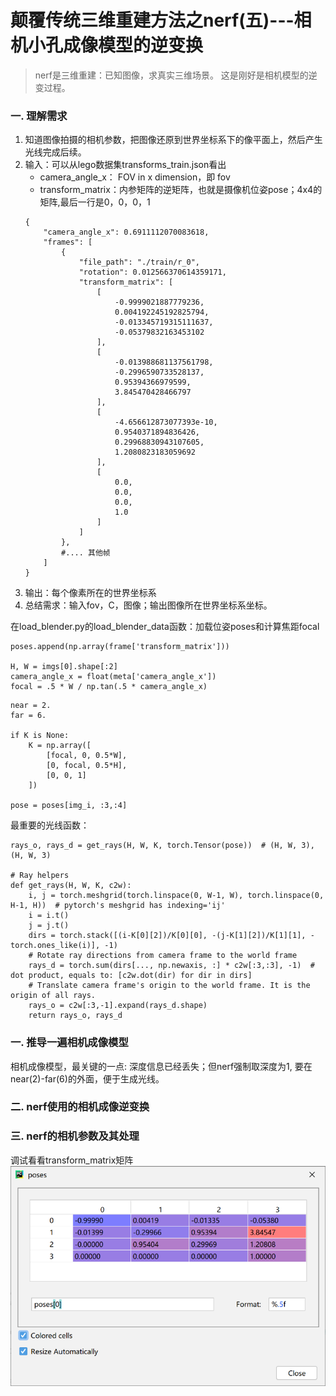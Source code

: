 # 颠覆传统三维重建方法之nerf(五)---相机小孔成像模型的逆变换
>nerf是三维重建：已知图像，求真实三维场景。 这是刚好是相机模型的逆变过程。

### 一. 理解需求
1. 知道图像拍摄的相机参数，把图像还原到世界坐标系下的像平面上，然后产生光线完成后续。
2. 输入：可以从lego数据集transforms_train.json看出
    - camera_angle_x： FOV in x dimension，即 fov
    - transform_matrix：内参矩阵的逆矩阵，也就是摄像机位姿pose；4x4的矩阵,最后一行是0，0，0，1
    ```
    {
        "camera_angle_x": 0.6911112070083618,
        "frames": [
            {
                "file_path": "./train/r_0",
                "rotation": 0.012566370614359171,
                "transform_matrix": [
                    [
                        -0.9999021887779236,
                        0.004192245192825794,
                        -0.013345719315111637,
                        -0.05379832163453102
                    ],
                    [
                        -0.013988681137561798,
                        -0.2996590733528137,
                        0.95394366979599,
                        3.845470428466797
                    ],
                    [
                        -4.656612873077393e-10,
                        0.9540371894836426,
                        0.29968830943107605,
                        1.2080823183059692
                    ],
                    [
                        0.0,
                        0.0,
                        0.0,
                        1.0
                    ]
                ]
            },
            #.... 其他帧
        ]
    }
    ```
3. 输出：每个像素所在的世界坐标系
4. 总结需求：输入fov，C，图像；输出图像所在世界坐标系坐标。

在load_blender.py的load_blender_data函数：加载位姿poses和计算焦距focal
```
poses.append(np.array(frame['transform_matrix']))

H, W = imgs[0].shape[:2]
camera_angle_x = float(meta['camera_angle_x'])
focal = .5 * W / np.tan(.5 * camera_angle_x)
```

```
near = 2.
far = 6.

if K is None:
    K = np.array([
        [focal, 0, 0.5*W],
        [0, focal, 0.5*H],
        [0, 0, 1]
    ])

pose = poses[img_i, :3,:4]

```

最重要的光线函数：
```
rays_o, rays_d = get_rays(H, W, K, torch.Tensor(pose))  # (H, W, 3), (H, W, 3)

# Ray helpers
def get_rays(H, W, K, c2w):
    i, j = torch.meshgrid(torch.linspace(0, W-1, W), torch.linspace(0, H-1, H))  # pytorch's meshgrid has indexing='ij'
    i = i.t()
    j = j.t()
    dirs = torch.stack([(i-K[0][2])/K[0][0], -(j-K[1][2])/K[1][1], -torch.ones_like(i)], -1)
    # Rotate ray directions from camera frame to the world frame
    rays_d = torch.sum(dirs[..., np.newaxis, :] * c2w[:3,:3], -1)  # dot product, equals to: [c2w.dot(dir) for dir in dirs]
    # Translate camera frame's origin to the world frame. It is the origin of all rays.
    rays_o = c2w[:3,-1].expand(rays_d.shape)
    return rays_o, rays_d
```

### 一. 推导一遍相机成像模型
相机成像模型，最关键的一点: 深度信息已经丢失；但nerf强制取深度为1, 要在near(2)-far(6)的外面，便于生成光线。

### 二. nerf使用的相机成像逆变换

### 三. nerf的相机参数及其处理


调试看看transform_matrix矩阵
![](.images/2e40b042.png)